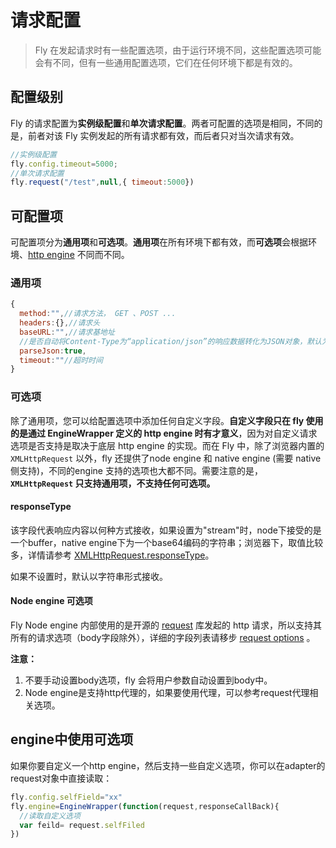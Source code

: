 # 请求配置



> Fly 在发起请求时有一些配置选项，由于运行环境不同，这些配置选项可能会有不同，但有一些通用配置选项，它们在任何环境下都是有效的。



## 配置级别

Fly 的请求配置为**实例级配置**和**单次请求配置**。两者可配置的选项是相同，不同的是，前者对该 Fly 实例发起的所有请求都有效，而后者只对当次请求有效。

```javascript
//实例级配置
fly.config.timeout=5000;
//单次请求配置
fly.request("/test",null,{ timeout:5000})
```



## 可配置项

可配置项分为**通用项**和**可选项**。**通用项**在所有环境下都有效，而**可选项**会根据环境、[http engine](#/doc/flyio/engine) 不同而不同。

### 通用项

```javascript
{
  method:"",//请求方法， GET 、POST ...
  headers:{},//请求头
  baseURL:"",//请求基地址
  //是否自动将Content-Type为“application/json”的响应数据转化为JSON对象，默认为true
  parseJson:true,
  timeout:""//超时时间
}
```

### 可选项

除了通用项，您可以给配置选项中添加任何自定义字段。**自定义字段只在 fly 使用的是通过 EngineWrapper 定义的 http engine 时有才意义**，因为对自定义请求选项是否支持是取决于底层 http engine 的实现。而在 Fly 中，除了浏览器内置的 `XMLHttpRequest` 以外，fly 还提供了node engine 和 native engine (需要 native 侧支持)，不同的engine 支持的选项也大都不同。需要注意的是，**`XMLHttpRequest` 只支持通用项，不支持任何可选项。**

#### **responseType**

该字段代表响应内容以何种方式接收，如果设置为"stream"时，node下接受的是一个buffer，native engine下为一个base64编码的字符串；浏览器下，取值比较多，详情请参考 [XMLHttpRequest.responseType](https://developer.mozilla.org/en-US/docs/Web/API/XMLHttpRequest/responseType)。

如果不设置时，默认以字符串形式接收。

#### Node engine 可选项

Fly Node engine 内部使用的是开源的 [request](https://github.com/request/request) 库发起的 http 请求，所以支持其所有的请求选项（body字段除外），详细的字段列表请移步  [request options](https://github.com/request/request#requestoptions-callback ) 。

**注意：**

1. 不要手动设置body选项，fly 会将用户参数自动设置到body中。
2. Node engine是支持http代理的，如果要使用代理，可以参考request代理相关选项。

## engine中使用可选项

如果你要自定义一个http engine，然后支持一些自定义选项，你可以在adapter的request对象中直接读取：

```javascript
fly.config.selfField="xx"
fly.engine=EngineWrapper(function(request,responseCallBack){
  //读取自定义选项
  var feild= request.selfFiled
})
```

